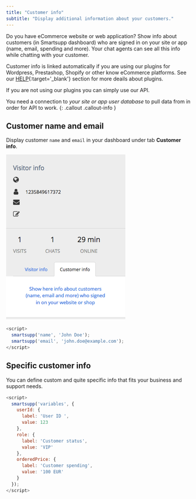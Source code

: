 ```yaml
---
title: "Customer info"
subtitle: "Display additional information about your customers."
---
```


Do you have eCommerce website or web application? Show info about customers (in Smartsupp dashboard) who are signed in on your site or app (name, email, spending and more). Your chat agents can see all this info while chatting with your customer.

Customer info is linked automatically if you are using our plugins for Wordpress, Prestashop, Shopify or other know eCommerce platforms. See our [HELP](https://www.smartsupp.com/help/){:target='\_blank'} section for more deails about plugins.

If you are not using our plugins you can simply use our API.

You need a connection to _your site or app user database_ to pull data from in order for API to work.
{: .callout .callout-info }

## Customer name and email

Display customer `name` and `email` in your dashboard under tab **Customer info**.

![customer info](/assets/img/docs/customer-info/customer-name-and-email.png)

```js
<script>
  smartsupp('name', 'John Doe');
  smartsupp('email', 'john.doe@example.com');
</script>
```

## Specific customer info

You can define custom and quite specific info that fits your business and support needs.

```js
<script>
  smartsupp('variables', {
    userId: {
      label: 'User ID ',
      value: 123
    },
    role: {
      label: 'Customer status',
      value: 'VIP'
    },
    orderedPrice: {
      label: 'Customer spending',
      value: '100 EUR'
    }
  });
</script>
```